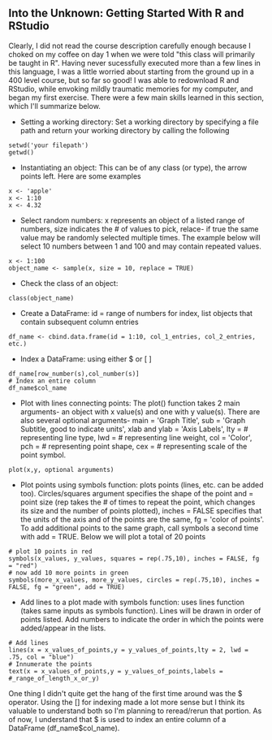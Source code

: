 ## Into the Unknown: Getting Started With R and RStudio
Clearly, I did not read the course description carefully enough because I choked on my coffee on day 1 when we were told "this class will primarily be taught in R". Having never sucessfully executed more than a few lines in this language, I was a little worried about starting from the ground up in a 400 level course, but so far so good! I was able to redownload R and RStudio, while envoking mildly traumatic memories for my computer, and began my first exercise. There were a few main skills learned in this section, which I'll summarize below.<br/>
- Setting a working directory: Set a working directory by specifying a file path and return your working directory by calling the following
```
setwd('your filepath')
getwd()
```
- Instantiating an object: This can be of any class (or type), the arrow points left. Here are some examples
```
x <- 'apple'
x <- 1:10
x <- 4.32
```
- Select random numbers: x represents an object of a listed range of numbers, size indicates the # of values to pick, relace- if true the same value may be randomly selected multiple times. The example below will select 10 numbers between 1 and 100 and may contain repeated values.
```
x <- 1:100
object_name <- sample(x, size = 10, replace = TRUE)
```
- Check the class of an object:
```
class(object_name)
```
- Create a DataFrame: id = range of numbers for index, list objects that contain subsequent column entries
```
df_name <- cbind.data.frame(id = 1:10, col_1_entries, col_2_entries, etc.)
```
- Index a DataFrame: using either $ or \[ ]
```
df_name[row_number(s),col_number(s)]
# Index an entire column
df_name$col_name

```

- Plot with lines connecting points: The plot() function takes 2 main arguments- an object with x value(s) and one with y value(s). There are also several optional arguments- main = 'Graph Title', sub = 'Graph Subtitle, good to indicate units', xlab and ylab = 'Axis Labels', lty = # representing line type, lwd = # representing line weight, col = 'Color', pch = # representing point shape, cex = # representing scale of the point symbol.
```
plot(x,y, optional arguments)
```
- Plot points using symbols function: plots points (lines, etc. can be added too). Circles/squares argument specifies the shape of the point and = point size (rep takes the # of times to repeat the point, which changes its size and the number of points plotted), inches = FALSE specifies that the units of the axis and of the points are the same, fg = 'color of points'. To add additional points to the same graph, call symbols a second time with add = TRUE. Below we will plot a total of 20 points
```
# plot 10 points in red
symbols(x_values, y_values, squares = rep(.75,10), inches = FALSE, fg = "red")
# now add 10 more points in green
symbols(more_x_values, more_y_values, circles = rep(.75,10), inches = FALSE, fg = "green", add = TRUE)
```
- Add lines to a plot made with symbols function: uses lines function (takes same inputs as symbols function). Lines will be drawn in order of points listed. Add numbers to indicate the order in which the points were added/appear in the lists.
```
# Add lines
lines(x = x_values_of_points,y = y_values_of_points,lty = 2, lwd = .75, col = "blue")
# Innumerate the points
text(x = x_values_of_points,y = y_values_of_points,labels = #_range_of_length_x_or_y)
```


One thing I didn't quite get the hang of the first time around was the $ operator. Using the [] for indexing made a lot more sense but I think its valuable to understand both so I'm planning to reread/rerun that portion. As of now, I understand that $ is used to index an entire column of a DataFrame (df_name$col_name).
